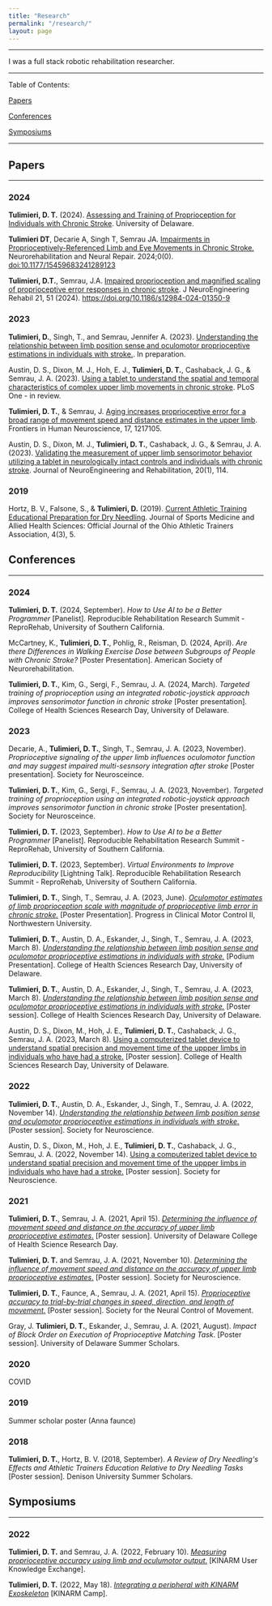 ```yaml
---
title: "Research"
permalink: "/research/"
layout: page
---
```


---

I was a full stack robotic rehabilitation researcher. 

---

Table of Contents:

[Papers](#papers)

[Conferences](#conferences)

[Symposiums](#symposiums)

---

## Papers 

---

### 2024

**Tulimieri, D. T.** (2024). [Assessing and Training of Proprioception for Individuals with Chronic Stroke](https://search.proquest.com/openview/665d10074111e876472b44274fe209ef/1?pq-origsite=gscholar&cbl=18750&diss=y&casa_token=TCcBTw2M9W0AAAAA:u7A-0wN6p23t2ZWy0S2CQn9Hhys0CZ9sm1gCSHNT19aqSmXlACawjMq1TozA6xJpSdP-oEnhDQ). University of Delaware.

**Tulimieri DT**, Decarie A, Singh T, Semrau JA. [Impairments in Proprioceptively-Referenced Limb and Eye Movements in Chronic Stroke.](https://doi.org/10.1177/15459683241289123) Neurorehabilitation and Neural Repair. 2024;0(0). [doi:10.1177/15459683241289123](https://doi.org/10.1177/15459683241289123)

**Tulimieri, D.T.**, Semrau, J.A. [Impaired proprioception and magnified scaling of proprioceptive error responses in chronic stroke](https://jneuroengrehab.biomedcentral.com/articles/10.1186/s12984-024-01350-9). J NeuroEngineering Rehabil 21, 51 (2024). https://doi.org/10.1186/s12984-024-01350-9

### 2023

**Tulimieri, D.**, Singh, T., and Semrau, Jennifer A. (2023). [Understanding the relationship between limb position sense and oculomotor proprioceptive estimations in individuals with stroke.](). In preparation. 

Austin, D. S., Dixon, M. J., Hoh, E. J., **Tulimieri, D. T.**, Cashaback, J. G., & Semrau, J. A. (2023). [Using a tablet to understand the spatial and temporal characteristics of complex upper limb movements in chronic stroke](). PLoS One - in review.

**Tulimieri, D. T.**, & Semrau, J. [Aging increases proprioceptive error for a broad range of movement speed and distance estimates in the upper limb](https://www.frontiersin.org/articles/10.3389/fnhum.2023.1217105/full). Frontiers in Human Neuroscience, 17, 1217105.

Austin, D. S., Dixon, M. J., **Tulimieri, D. T.**, Cashaback, J. G., & Semrau, J. A. (2023). [Validating the measurement of upper limb sensorimotor behavior utilizing a tablet in neurologically intact controls and individuals with chronic stroke](https://link.springer.com/article/10.1186/s12984-023-01240-6). Journal of NeuroEngineering and Rehabilitation, 20(1), 114.

### 2019

Hortz, B. V., Falsone, S., & **Tulimieri, D.** (2019). [Current Athletic Training Educational Preparation for Dry Needling](https://scholarworks.bgsu.edu/cgi/viewcontent.cgi?article=1158&context=jsmahs). Journal of Sports Medicine and Allied Health Sciences: Official Journal of the Ohio Athletic Trainers Association, 4(3), 5.

## Conferences

---

### 2024

**Tulimieri, D. T.** (2024, September). *How to Use AI to be a Better Programmer* [Panelist]. Reproducible Rehabilitation Research Summit - ReproRehab, University of Southern California. 

McCartney, K., **Tulimieri, D. T.**, Pohlig, R., Reisman, D. (2024, April). *Are there Differences in Walking Exercise Dose between Subgroups of People with Chronic Stroke?* [Poster Presentation]. American Society of Neurorehabilitation.

**Tulimieri, D. T.**, Kim, G., Sergi, F., Semrau, J. A. (2024, March). *Targeted training of proprioception using an integrated robotic-joystick approach improves sensorimotor function in chronic stroke* [Poster presentation]. College of Health Sciences Research Day, University of Delaware. 

### 2023

Decarie, A., **Tulimieri, D. T.**, Singh, T., Semrau, J. A. (2023, November). *Proprioceptive signaling of the upper limb influences oculomotor function and may suggest impaired multi-sesnsory integration after stroke* [Poster presentation]. Society for Neurosceince. 

**Tulimieri, D. T.**, Kim, G., Sergi, F., Semrau, J. A. (2023, November). *Targeted training of proprioception using an integrated robotic-joystick approach improves sensorimotor function in chronic stroke* [Poster presentation]. Society for Neurosceince. 

**Tulimieri, D. T.** (2023, September). *How to Use AI to be a Better Programmer* [Panelist]. Reproducible Rehabilitation Research Summit - ReproRehab, University of Southern California. 

**Tulimieri, D. T.** (2023, September). *Virtual Environments to Improve Reproducibility* [Lightning Talk]. Reproducible Rehabilitation Research Summit - ReproRehab, University of Southern California. 

**Tulimieri, D. T.**, Singh, T., Semrau, J. A. (2023, June). [*Oculomotor estimates of limb proprioception scale with magnitude of proprioceptive limb error in chronic stroke.*]() [Poster Presentation]. Progress in Clinical Motor Control II, Northwestern University. 

**Tulimieri, D. T.**, Austin, D. A., Eskander, J., Singh, T., Semrau, J. A. (2023, March 8). [*Understanding the relationship between limb position sense and oculomotor proprioceptive estimations in individuals with stroke.*]() [Podium Presentation]. College of Health Sciences Research Day, University of Delaware. 

**Tulimieri, D. T.**, Austin, D. A., Eskander, J., Singh, T., Semrau, J. A. (2023, March 8). [*Understanding the relationship between limb position sense and oculomotor proprioceptive estimations in individuals with stroke.*]() [Poster session]. College of Health Sciences Research Day, University of Delaware. 

Austin, D. S., Dixon, M., Hoh, J. E., **Tulimieri, D. T.**, Cashaback, J. G., Semrau, J. A. (2023, March 8). [Using a computerized tablet device to understand spatial precision and movement time of the uppper limbs in individuals who have had a stroke.]() [Poster session]. College of Health Sciences Research Day, University of Delaware. 

### 2022

**Tulimieri, D. T.**, Austin, D. A., Eskander, J., Singh, T., Semrau, J. A. (2022, November 14). [*Understanding the relationship between limb position sense and oculomotor proprioceptive estimations in individuals with stroke.*]() [Poster session]. Society for Neuroscience.  

Austin, D. S., Dixon, M., Hoh, J. E., **Tulimieri, D. T.**, Cashaback, J. G., Semrau, J. A. (2022, November 14). [Using a computerized tablet device to understand spatial precision and movement time of the uppper limbs in individuals who have had a stroke.]() [Poster session]. Society for Neuroscience.


### 2021

**Tulimieri, D. T.**, Semrau, J. A. (2021, April 15). [*Determining the influence of movement speed and distance on the accuracy of upper limb proprioceptive estimates*.]() [Poster session]. University of Delaware College of Health Science Research Day. 

**Tulimieri, D. T.** and Semrau, J. A. (2021, November 10). [*Determining the influence of movement speed and distance on the accuracy of upper limb proprioceptive estimates*.](https://vimeo.com/666477795) [Poster session]. Society for Neuroscience. 

**Tulimieri, D. T.**, Faunce, A., Semrau, J. A. (2021, April 15). [*Proprioceptive accuracy to trial-by-trial changes in speed, direction, and length of movement*.](https://vimeo.com/666478189) [Poster session]. Society for the Neural Control of Movement. 

Gray, J. **Tulimieri, D. T.**, Eskander, J., Semrau, J. A. (2021, August). *Impact of Block Order on Execution of Proprioceptive Matching Task*. [Poster session]. University of Delaware Summer Scholars.  

### 2020

COVID

### 2019

Summer scholar poster (Anna faunce)

### 2018

**Tulimieri, D. T.**, Hortz, B. V. (2018, September). *A Review of Dry Needling's Effects and Athletic Trainers Education Relative to Dry Needling Tasks* [Poster session]. Denison University Summer Scholars. 

## Symposiums 

---

### 2022

**Tulimieri, D. T.** and Semrau, J. A. (2022, February 10). [*Measuring proprioceptive accuracy using limb and oculumotor output*.](https://vimeo.com/676091426) [KINARM User Knowledge Exchange]. 

**Tulimieri, D. T.** (2022, May 18). [*Integrating a peripheral with KINARM Exoskeleton*](https://vimeo.com/manage/videos/711802706) [KINARM Camp]. 

